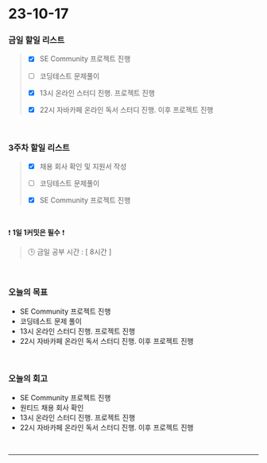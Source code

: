 # 23-10-17
### 금일 할일 리스트
> - [x]  SE Community 프로젝트 진행
>
> - [ ]  코딩테스트 문제풀이
>
> - [x]  13시 온라인 스터디 진행. 프로젝트 진행
>
> - [x]  22시 자바카페 온라인 독서 스터디 진행. 이후 프로젝트 진행


<br/>

### 3주차 할일 리스트  
> - [x]  채용 회사 확인 및 지원서 작성
>
> - [ ]  코딩테스트 문제풀이
>
> - [x]  SE Community 프로젝트 진행

<br/>

❗ **1일 1커밋은 필수** ❗
> 🕒 금일 공부 시간 : [ 8시간 ]
  
<br/>

### 오늘의 목표
- SE Community 프로젝트 진행
- 코딩테스트 문제 풀이
- 13시 온라인 스터디 진행. 프로젝트 진행
- 22시 자바카페 온라인 독서 스터디 진행. 이후 프로젝트 진행

<br>

### 오늘의 회고
- SE Community 프로젝트 진행
- 원티드 채용 회사 확인
- 13시 온라인 스터디 진행. 프로젝트 진행
- 22시 자바카페 온라인 독서 스터디 진행. 이후 프로젝트 진행



<br/>

------------  
